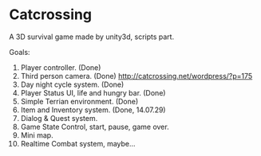 Catcrossing
===========

A 3D survival game made by unity3d, scripts part.

Goals:

1. Player controller.
(Done)
2. Third person camera.
(Done)
http://catcrossing.net/wordpress/?p=175
3. Day night cycle system.
(Done)
4. Player Status UI, life and hungry bar.
(Done)
5. Simple Terrian environment.
(Done)
6. Item and Inventory system.
(Done, 14.07.29)
7. Dialog & Quest system.
8. Game State Control, start, pause, game over.
9. Mini map.
10. Realtime Combat system, maybe...
